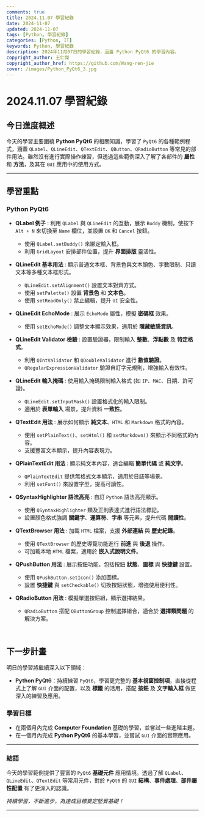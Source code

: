 ```yaml
---
comments: true
title: 2024.11.07 學習紀錄
date: 2024-11-07
updated: 2024-11-07
tags: [Python, 學習紀錄]
categories: [Python, IT]
keywords: Python, 學習紀錄
description: 2024年11月07日的學習紀錄，涵蓋 Python PyQt6 的學習內容。
copyright_author: 王仁傑
copyright_author_href: https://github.com/Wang-ren-jie
cover: /images/Python_PyQt6_3.jpg
---
```


# 2024.11.07 學習紀錄

## 今日進度概述

今天的學習主要圍繞 **Python PyQt6** 的相關知識，學習了 `PyQt6` 的各種範例程式，涵蓋 `QLabel`、`QLineEdit`、`QTextEdit`、`QButton`、`QRadioButton` 等常見的部件用法。雖然沒有進行實際操作練習，但透過這些範例深入了解了各部件的 **屬性** 和 **方法**，及其在 `GUI` 應用中的使用方式。

---

## 學習重點

### Python PyQt6

- **QLabel 例子** : 
    利用 `QLabel` 與 `QLineEdit` 的互動，展示 `Buddy` 機制，使按下 `Alt + N` 來切換至 `Name` 欄位，並設置 `OK` 和 `Cancel` 按鈕。

    - 使用 `QLabel.setBuddy()` 來綁定輸入框。
    - 利用 `GridLayout` 安排部件位置，提升 **界面排版** 靈活性。

- **QLineEdit 基本用法** : 
    顯示普通文本框、背景色與文本顏色、字數限制、只讀文本等多種文本框形式。

    - `QLineEdit.setAlignment()` 設置文本對齊方式。
    - 使用 `setPalette()` 設置 **背景色** 和 **文本色**。
    - 使用 `setReadOnly()` 禁止編輯，提升 `UI` 安全性。

- **QLineEdit EchoMode** : 
    展示 `EchoMode` 屬性，模擬 **密碼框** 效果。

    - 使用 `setEchoMode()` 調整文本顯示效果，適用於 **隱藏敏感資訊**。

- **QLineEdit Validator 檢驗** : 
    設置驗證器，限制輸入 **整數**、**浮點數** 及 **特定格式**。
    - 利用 `QIntValidator` 和 `QDoubleValidator` 進行 **數值驗證**。
    - `QRegularExpressionValidator` 驗證自訂字元規則，增強輸入有效性。

- **QLineEdit 輸入掩碼** : 
    使用輸入掩碼限制輸入格式 (如 `IP`、`MAC`、日期、許可證)。

    - `QLineEdit.setInputMask()` 設置格式化的輸入限制。
    - 適用於 **表單輸入** 場景，提升資料 **一致性**。

- **QTextEdit 用法** : 
    展示如何顯示 **純文本**、`HTML` 和 `Markdown` 格式的內容。

    - 使用 `setPlainText()`、`setHtml()` 和 `setMarkdown()` 來顯示不同格式的內容。
    - 支援豐富文本顯示，提升內容表現力。

- **QPlainTextEdit 用法** : 
    顯示純文本內容，適合編輯 **簡單代碼** 或 **純文字**。

    - `QPlainTextEdit` 提供無格式文本顯示，適用於日誌等場景。
    - 利用 `setFont()` 來設置字型，提高可讀性。

- **QSyntaxHighlighter 語法高亮** : 
    自訂 `Python` 語法高亮顯示。

    - 使用 `QSyntaxHighlighter` 類及正則表達式進行語法標記。
    - 設置顏色格式強調 **關鍵字**、**運算符**、**字串** 等元素，提升代碼 **閱讀性**。

- **QTextBrowser 用法** : 
    加載 `HTML` 檔案，支援 **外部連結** 與 **歷史紀錄**。

    - 使用 `QTextBrowser` 的歷史導覽功能進行 **前進** 與 **後退** 操作。
    - 可加載本地 `HTML` 檔案，適用於 **嵌入式說明文件**。

- **QPushButton 用法** : 
    展示按鈕功能，包括按鈕 **狀態**、**圖標** 與 **快捷鍵** 設置。

    - 使用 `QPushButton.setIcon()` 添加圖標。
    - 設置 **快捷鍵** 與 `setCheckable()` 切換按鈕狀態，增強使用便利性。

- **QRadioButton 用法** : 
    模擬單選按鈕組，顯示選擇結果。

    - `QRadioButton` 搭配 `QButtonGroup` 控制選擇組合，適合於 **選擇類問題** 的解決方案。


</br>


## 下一步計畫

明日的學習將繼續深入以下領域：

- **Python PyQt6**：持續練習 `PyQt6`，學習更完整的 **基本視窗控制項**，直接從程式上了解 `GUI` 介面的配置，以及 **標籤** 的活用，搭配 **按鈕** 及 **文字輸入框** 做更深入的練習及應用。

### 學習目標

- 在兩個月內完成 **Computer Foundation** 基礎的學習，並嘗試一些進階主題。
- 在一個月內完成 **Python PyQt6** 的基本學習，並嘗試 `GUI` 介面的實際應用。

---

### 結語

今天的學習範例提供了豐富的 `PyQt6` **基礎元件** 應用情境。透過了解 `QLabel`、`QLineEdit`、`QTextEdit` 等常用元件，對於 `PyQt6` 的 `GUI` **結構**、**事件處理**、**部件屬性配置** 有了更深入的認識。


_持續學習，不斷進步，為達成目標奠定堅實基礎！_

---
